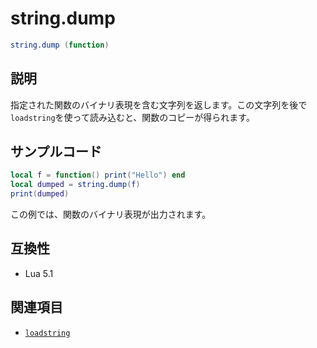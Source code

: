# string.dump

```lua
string.dump (function)
```

## 説明

指定された関数のバイナリ表現を含む文字列を返します。この文字列を後で`loadstring`を使って読み込むと、関数のコピーが得られます。

## サンプルコード

```lua
local f = function() print("Hello") end
local dumped = string.dump(f)
print(dumped)
```

この例では、関数のバイナリ表現が出力されます。

## 互換性

- Lua 5.1

## 関連項目

- [`loadstring`](../std/loadstring.md)
